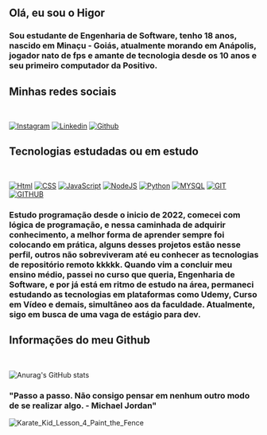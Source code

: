 ## Olá, eu sou o Higor

### Sou estudante de Engenharia de Software, tenho 18 anos, nascido em Minaçu - Goiás, atualmente morando em Anápolis, jogador nato de fps e amante de tecnologia desde os 10 anos e seu primeiro computador da Positivo.

## Minhas redes sociais
<br>

[![Instagram](https://img.shields.io/badge/Instagram-E4405F?style=for-the-badge&logo=instagram&logoColor=white)](https://instagram.com/higor_m.t)
[![Linkedin](https://img.shields.io/badge/LinkedIn-0077B5?style=for-the-badge&logo=linkedin&logoColor=white)](https://www.linkedin.com/in/higor-giovane-mt/)
[![Github](https://img.shields.io/badge/GitHub-100000?style=for-the-badge&logo=github&logoColor=white)](https://github.com/higorxi)

## Tecnologias estudadas ou em estudo
<br>

[![Html](https://img.shields.io/badge/HTML5-E34F26?style=for-the-badge&logo=html5&logoColor=white)](https://developer.mozilla.org/pt-BR/docs/Web/HTML)
[![CSS](https://img.shields.io/badge/CSS3-1572B6?style=for-the-badge&logo=css3&logoColor=white)](https://developer.mozilla.org/pt-BR/docs/Web/CSS)
[![JavaScript](https://img.shields.io/badge/JavaScript-F7DF1E?style=for-the-badge&logo=javascript&logoColor=black)](https://developer.mozilla.org/pt-BR/docs/Web/JavaScript)
[![NodeJS](https://img.shields.io/badge/Node.js-43853D?style=for-the-badge&logo=node.js&logoColor=white)](https://www.freecodecamp.org/portuguese/news/o-que-e-exatamente-o-node-js/)
[![Python](https://img.shields.io/badge/Python-14354C?style=for-the-badge&logo=python&logoColor=white)](https://www.python.org/)
[![MYSQL](https://img.shields.io/badge/MySQL-00000F?style=for-the-badge&logo=mysql&logoColor=white)](https://www.mysql.com/)
[![GIT](https://img.shields.io/badge/GIT-E44C30?style=for-the-badge&logo=git&logoColor=white)](https://git-scm.com/)
[![GITHUB](https://img.shields.io/badge/GitHub-100000?style=for-the-badge&logo=github&logoColor=white)](https://github.com/)


### Estudo programação desde o inicio de 2022, comecei com lógica de programação, e nessa caminhada de adquirir conhecimento, a melhor forma de aprender sempre foi colocando em prática, alguns desses projetos estão nesse perfil, outros não sobreviveram até eu conhecer as tecnologias de repositório remoto kkkkk. Quando vim a concluir meu ensino médio, passei no curso que queria, Engenharia de Software, e por já está em ritmo de estudo na área, permaneci estudando as tecnologias em plataformas como Udemy, Curso em Vídeo e demais, simultâneo aos da faculdade. Atualmente, sigo em busca de uma vaga de estágio para dev.


## Informações do meu Github
<br>

![Anurag's GitHub stats](https://github-readme-stats.vercel.app/api?username=anuraghazra&show_icons=true&theme=radical)


### "Passo a passo. Não consigo pensar em nenhum outro modo de se realizar algo. - Michael Jordan" 
  
![Karate_Kid_Lesson_4_Paint_the_Fence](https://github.com/higorxi/higorxi/assets/100055740/410c101d-bf2d-49bb-a8ad-a2818b6b12d4)

